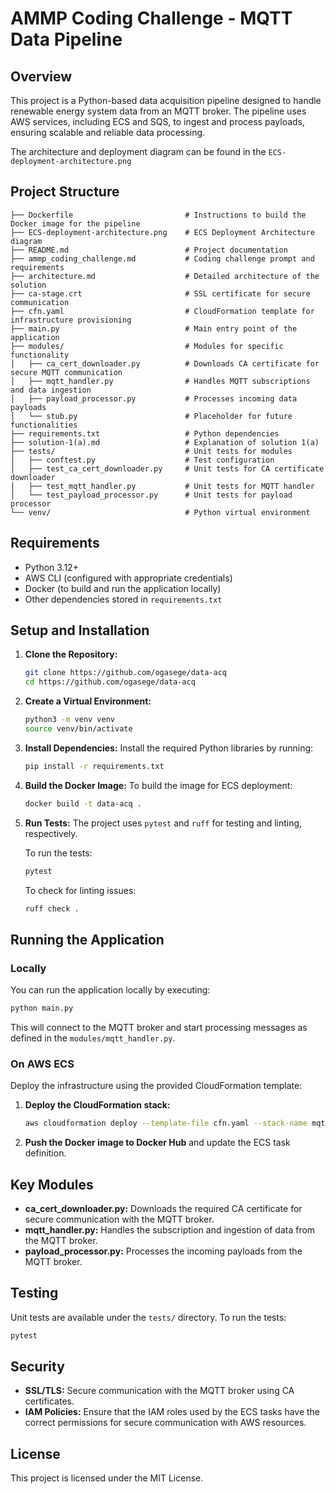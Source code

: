 # AMMP Coding Challenge - MQTT Data Pipeline

## Overview
This project is a Python-based data acquisition pipeline designed to handle renewable energy system data from an MQTT broker. The pipeline uses AWS services, including ECS and SQS, to ingest and process payloads, ensuring scalable and reliable data processing.

The architecture and deployment diagram can be found in the `ECS-deployment-architecture.png`

## Project Structure
```
├── Dockerfile                         # Instructions to build the Docker image for the pipeline
├── ECS-deployment-architecture.png    # ECS Deployment Architecture diagram
├── README.md                          # Project documentation
├── ammp_coding_challenge.md           # Coding challenge prompt and requirements
├── architecture.md                    # Detailed architecture of the solution
├── ca-stage.crt                       # SSL certificate for secure communication
├── cfn.yaml                           # CloudFormation template for infrastructure provisioning
├── main.py                            # Main entry point of the application
├── modules/                           # Modules for specific functionality
│   ├── ca_cert_downloader.py          # Downloads CA certificate for secure MQTT communication
│   ├── mqtt_handler.py                # Handles MQTT subscriptions and data ingestion
│   ├── payload_processor.py           # Processes incoming data payloads
│   └── stub.py                        # Placeholder for future functionalities
├── requirements.txt                   # Python dependencies
├── solution-1(a).md                   # Explanation of solution 1(a)
├── tests/                             # Unit tests for modules
│   ├── conftest.py                    # Test configuration
│   ├── test_ca_cert_downloader.py     # Unit tests for CA certificate downloader
│   ├── test_mqtt_handler.py           # Unit tests for MQTT handler
│   └── test_payload_processor.py      # Unit tests for payload processor
└── venv/                              # Python virtual environment
```

## Requirements
- Python 3.12+
- AWS CLI (configured with appropriate credentials)
- Docker (to build and run the application locally)
- Other dependencies stored in `requirements.txt`

## Setup and Installation

1. **Clone the Repository:**
   ```bash
   git clone https://github.com/ogasege/data-acq
   cd https://github.com/ogasege/data-acq
   ```

2. **Create a Virtual Environment:**
   ```bash
   python3 -m venv venv
   source venv/bin/activate
   ```

3. **Install Dependencies:**
   Install the required Python libraries by running:
   ```bash
   pip install -r requirements.txt
   ```

4. **Build the Docker Image:**
   To build the image for ECS deployment:
   ```bash
   docker build -t data-acq .
   ```

5. **Run Tests:**
   The project uses `pytest` and `ruff` for testing and linting, respectively.

   To run the tests:
   ```bash
   pytest
   ```

   To check for linting issues:
   ```bash
   ruff check .
   ```

## Running the Application

### Locally
You can run the application locally by executing:
```bash
python main.py
```
This will connect to the MQTT broker and start processing messages as defined in the `modules/mqtt_handler.py`.

### On AWS ECS
Deploy the infrastructure using the provided CloudFormation template:

1. **Deploy the CloudFormation stack:**
   ```bash
   aws cloudformation deploy --template-file cfn.yaml --stack-name mqtt-data-acq
   ```

2. **Push the Docker image to Docker Hub** and update the ECS task definition.

## Key Modules

- **ca_cert_downloader.py:** Downloads the required CA certificate for secure communication with the MQTT broker.
- **mqtt_handler.py:** Handles the subscription and ingestion of data from the MQTT broker.
- **payload_processor.py:** Processes the incoming payloads from the MQTT broker.

## Testing
Unit tests are available under the `tests/` directory. To run the tests:
```bash
pytest
```

## Security

- **SSL/TLS:** Secure communication with the MQTT broker using CA certificates.
- **IAM Policies:** Ensure that the IAM roles used by the ECS tasks have the correct permissions for secure communication with AWS resources.

## License
This project is licensed under the MIT License.
```
